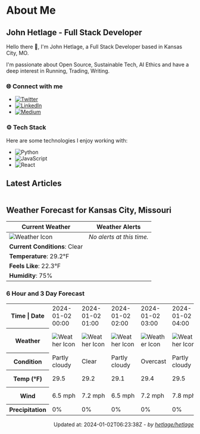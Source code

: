 # About Me

## John Hetlage - Full Stack Developer

Hello there 👋, I'm John Hetlage, a Full Stack Developer based in Kansas City, MO. 

I'm passionate about Open Source, Sustainable Tech, AI Ethics and have a deep interest in Running, Trading, Writing.

### 🌐 Connect with me
- [![Twitter](https://img.shields.io/badge/Twitter-1DA1F2?style=for-the-badge&logo=twitter&logoColor=white)](https://twitter.com/j_hetlage)
- [![LinkedIn](https://img.shields.io/badge/LinkedIn-0077B5?style=for-the-badge&logo=linkedin&logoColor=white)](https://linkedin.com/in/john-hetlage)
- [![Medium](https://img.shields.io/badge/Medium-12100E?style=for-the-badge&logo=medium&logoColor=white)](https://medium.com/@jhetlage)

### ⚙️ Tech Stack
Here are some technologies I enjoy working with:
- ![Python](https://img.shields.io/badge/-Python-05122A?style=flat&logo=Python)
- ![JavaScript](https://img.shields.io/badge/-JavaScript-05122A?style=flat&logo=JavaScript)
- ![React](https://img.shields.io/badge/-React-05122A?style=flat&logo=React)


## Latest Articles

<table>
  <tbody></tbody>
</table>


## Weather Forecast for Kansas City, Missouri

| **Current Weather** | **Weather Alerts** |
|---------------------|--------------------|
| ![Weather Icon](https://cdn.weatherapi.com/weather/64x64/night/113.png) |  _No alerts at this time._  |
| **Current Conditions**: Clear |  | 
| **Temperature**: 29.2°F |  |
| **Feels Like**: 22.3°F |  |
| **Humidity**: 75% | |

### 6 Hour and 3 Day Forecast

<table>
  <tbody>  
    <tr><th>Time | Date</th><td>2024-01-02 00:00</td><td>2024-01-02 01:00</td><td>2024-01-02 02:00</td><td>2024-01-02 03:00</td><td>2024-01-02 04:00</td><td>2024-01-02 05:00</td><td>2024-01-02</td><td>2024-01-03</td><td>2024-01-04</td></tr>
    <tr><th>Weather</th><td><img src="https://cdn.weatherapi.com/weather/64x64/night/116.png" alt="Weather Icon"></td><td><img src="https://cdn.weatherapi.com/weather/64x64/night/113.png" alt="Weather Icon"></td><td><img src="https://cdn.weatherapi.com/weather/64x64/night/116.png" alt="Weather Icon"></td><td><img src="https://cdn.weatherapi.com/weather/64x64/night/122.png" alt="Weather Icon"></td><td><img src="https://cdn.weatherapi.com/weather/64x64/night/116.png" alt="Weather Icon"></td><td><img src="https://cdn.weatherapi.com/weather/64x64/night/122.png" alt="Weather Icon"></td>
    <td><img src="https://cdn.weatherapi.com/weather/64x64/day/116.png" alt="Weather Icons"</td><td><img src="https://cdn.weatherapi.com/weather/64x64/day/113.png" alt="Weather Icons"</td><td><img src="https://cdn.weatherapi.com/weather/64x64/day/113.png" alt="Weather Icons"</td></tr>
    <tr><th>Condition</th><td>Partly cloudy</td><td>Clear</td><td>Partly cloudy</td><td>Overcast</td><td>Partly cloudy</td><td>Overcast</td>
    <td>Partly cloudy</td><td>Sunny</td><td>Sunny</td></tr>
    <tr><th>Temp (°F)</th><td>29.5</td><td>29.2</td><td>29.1</td><td>29.4</td><td>29.5</td><td>30.0</td>
    <td>44.1° / 28.8°F</td><td>39.8° / 24.8°F</td><td>35.0° / 21.7°F</td></tr>
    <tr><th>Wind</th><td>6.5 mph</td><td>7.2 mph</td><td>6.5 mph</td><td>7.2 mph</td><td>7.8 mph</td><td>7.4 mph</td>
    <td>12.1 mph</td><td>14.1 mph</td><td>8.7 mph</td></tr>
    <tr><th>Precipitation</th><td>0%</td><td>0%</td><td>0%</td><td>0%</td><td>0%</td><td>0%</td>
    <td>0%</td><td>0%</td><td>0%</td></tr>
  </tbody>
</table>

<div align="right">

Updated at: 2024-01-02T06:23:38Z - *by [hetlage/hetlage](https://github.com/hetlage/hetlage)*

</div>

